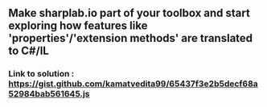 ## Make sharplab.io part of your toolbox and start exploring how features like 'properties'/'extension methods' are translated to C#/IL
### Link to solution : https://gist.github.com/kamatvedita99/65437f3e2b5decf68a52984bab561645.js
